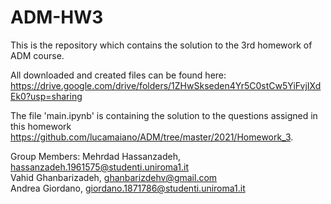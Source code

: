 # ADM-HW3
This is the repository which contains the solution to the 3rd homework of ADM course. 

All downloaded and created files can be found here: 
https://drive.google.com/drive/folders/1ZHwSkseden4Yr5C0stCw5YiFvjIXdEk0?usp=sharing

The file 'main.ipynb' is containing the solution to the questions assigned in this homework https://github.com/lucamaiano/ADM/tree/master/2021/Homework_3.

Group Members: 
Mehrdad Hassanzadeh, hassanzadeh.1961575@studenti.uniroma1.it<br/>
Vahid Ghanbarizadeh, ghanbarizdehv@gmail.com<br/>
Andrea Giordano, giordano.1871786@studenti.uniroma1.it<br/>
